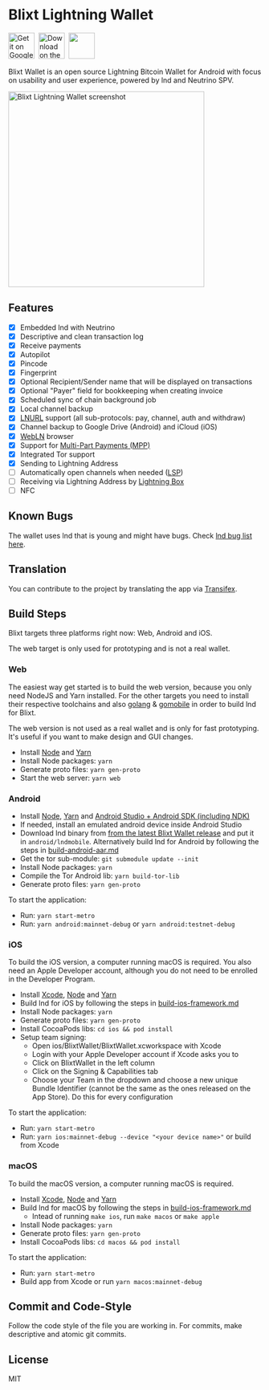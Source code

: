 # Blixt Lightning Wallet

<a href="https://play.google.com/apps/testing/com.blixtwallet"><img alt="Get it on Google Play" height="52" src="https://blixtwallet.github.io/assets/images/google-play-badge-2.png" /></a>&nbsp;
<a href="https://testflight.apple.com/join/EXvGhRzS"><img alt="Download on the App Store" height="52" src="https://blixtwallet.github.io/assets/images/appstore-badge.svg" /></a>&nbsp;
<a href="https://t.me/BlixtWallet"><img height="52" src="https://upload.wikimedia.org/wikipedia/commons/8/82/Telegram_logo.svg" /></a>

Blixt Wallet is an open source Lightning Bitcoin Wallet for Android with focus on usability and user experience,
powered by lnd and Neutrino SPV.

<p>
  <img alt="Blixt Lightning Wallet screenshot" src="blixt-wallet-screenshot.png" width="390" />
</p>

## Features

- [x] Embedded lnd with Neutrino
- [x] Descriptive and clean transaction log
- [x] Receive payments
- [x] Autopilot
- [x] Pincode
- [x] Fingerprint
- [x] Optional Recipient/Sender name that will be displayed on transactions
- [x] Optional "Payer" field for bookkeeping when creating invoice
- [x] Scheduled sync of chain background job
- [x] Local channel backup
- [x] [LNURL](https://github.com/btcontract/lnurl-rfc) support (all sub-protocols: pay, channel, auth and withdraw)
- [x] Channel backup to Google Drive (Android) and iCloud (iOS)
- [x] [WebLN](https://webln.dev/) browser
- [x] Support for [Multi-Part Payments (MPP)](https://lightning.engineering/posts/2020-05-07-mpp/)
- [x] Integrated Tor support
- [x] Sending to Lightning Address
- [ ] Automatically open channels when needed ([LSP](https://github.com/hsjoberg/dunder-lsp))
- [ ] Receiving via Lightning Address by [Lightning Box](https://github.com/hsjoberg/lightning-box)
- [ ] NFC

## Known Bugs

The wallet uses lnd that is young and might have bugs. Check [lnd bug list here](https://github.com/lightningnetwork/lnd/issues?q=is%3Aissue+is%3Aopen+label%3Abug).

## Translation

You can contribute to the project by translating the app via [Transifex](https://www.transifex.com/blixt-wallet/blixt-wallet).

## Build Steps

Blixt targets three platforms right now: Web, Android and iOS.

The web target is only used for prototyping and is not a real wallet.

### Web

The easiest way get started is to build the web version, because you only need NodeJS and Yarn installed.
For the other targets you need to install their respective toolchains and also [golang](https://golang.org) &amp; [gomobile](https://pkg.go.dev/golang.org/x/mobile#section-readme) in order to build lnd for Blixt.

The web version is not used as a real wallet and is only for fast prototyping.
It's useful if you want to make design and GUI changes.

- Install [Node](https://nodejs.org) and [Yarn](https://classic.yarnpkg.com)
- Install Node packages: `yarn`
- Generate proto files: `yarn gen-proto`
- Start the web server: `yarn web`

### Android

- Install [Node](https://nodejs.org), [Yarn](https://classic.yarnpkg.com) and [Android Studio + Android SDK (including NDK)](https://developer.android.com/studio/)
- If needed, install an emulated android device inside Android Studio
- Download lnd binary from [from the latest Blixt Wallet release](https://github.com/hsjoberg/blixt-wallet/releases) and put it in `android/lndmobile`. Alternatively build lnd for Android by following the steps in [build-android-aar.md](build-android-aar.md)
- Get the tor sub-module: `git submodule update --init`
- Install Node packages: `yarn`
- Compile the Tor Android lib: `yarn build-tor-lib`
- Generate proto files: `yarn gen-proto`

To start the application:

- Run: `yarn start-metro`
- Run: `yarn android:mainnet-debug` or `yarn android:testnet-debug`

### iOS

To build the iOS version, a computer running macOS is required. You also need an Apple Developer account, although you do not need to be enrolled in the Developer Program.

- Install [Xcode](https://developer.apple.com/xcode/), [Node](https://nodejs.org) and [Yarn](https://classic.yarnpkg.com/)
- Build lnd for iOS by following the steps in [build-ios-framework.md](build-ios-framework.md)
- Install Node packages: `yarn`
- Generate proto files: `yarn gen-proto`
- Install CocoaPods libs: `cd ios && pod install`
- Setup team signing:
  - Open ios/BlixtWallet/BlixtWallet.xcworkspace with Xcode
  - Login with your Apple Developer account if Xcode asks you to
  - Click on BlixtWallet in the left column
  - Click on the Signing &amp; Capabilities tab
  - Choose your Team in the dropdown and choose a new unique Bundle Identifier (cannot be the same as the ones released on the App Store). Do this for every configuration

To start the application:

- Run: `yarn start-metro`
- Run: `yarn ios:mainnet-debug --device "<your device name>"` or build from Xcode

### macOS

To build the macOS version, a computer running macOS is required.

- Install [Xcode](https://developer.apple.com/xcode/), [Node](https://nodejs.org) and [Yarn](https://classic.yarnpkg.com/)
- Build lnd for macOS by following the steps in [build-ios-framework.md](build-ios-framework.md)
  - Intead of running `make ios`, run `make macos` or `make apple`
- Install Node packages: `yarn`
- Generate proto files: `yarn gen-proto`
- Install CocoaPods libs: `cd macos && pod install`

To start the application:

- Run: `yarn start-metro`
- Build app from Xcode or run `yarn macos:mainnet-debug`

## Commit and Code-Style

Follow the code style of the file you are working in.
For commits, make descriptive and atomic git commits.

## License

MIT

